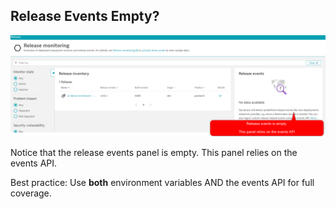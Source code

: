 ## Release Events Empty?

![release panel](./assets/images/release2.png)

Notice that the release events panel is empty. This panel relies on the events API.

Best practice: Use **both** environment variables AND the events API for full coverage.